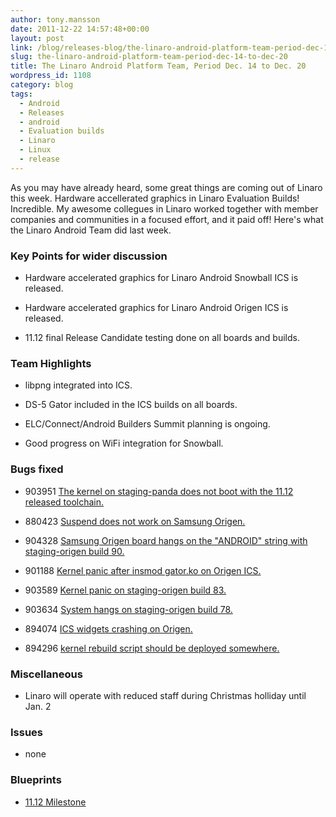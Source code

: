 ```yaml
---
author: tony.mansson
date: 2011-12-22 14:57:48+00:00
layout: post
link: /blog/releases-blog/the-linaro-android-platform-team-period-dec-14-to-dec-20/
slug: the-linaro-android-platform-team-period-dec-14-to-dec-20
title: The Linaro Android Platform Team, Period Dec. 14 to Dec. 20
wordpress_id: 1108
category: blog
tags:
  - Android
  - Releases
  - android
  - Evaluation builds
  - Linaro
  - Linux
  - release
---
```


As you may have already heard, some great things are coming out of Linaro this week. Hardware accellerated graphics in Linaro Evaluation Builds! Incredible. My awesome collegues in Linaro worked together with member companies and communities in a focused effort, and it paid off! Here's what the Linaro Android Team did last week.

### Key Points for wider discussion

- Hardware accelerated graphics for Linaro Android Snowball ICS is released.

- Hardware accelerated graphics for Linaro Android Origen ICS is released.

- 11.12 final Release Candidate testing done on all boards and builds.

### Team Highlights

- libpng integrated into ICS.

- DS-5 Gator included in the ICS builds on all boards.

- ELC/Connect/Android Builders Summit planning is ongoing.

- Good progress on WiFi integration for Snowball.

### Bugs fixed

- 903951 [ The kernel on staging-panda does not boot with the 11.12 released toolchain.](https://bugs.launchpad.net/linaro-android/+bug/903951)

- 880423 [ Suspend does not work on Samsung Origen.](https://bugs.launchpad.net/linaro-android/+bug/880423)

- 904328 [ Samsung Origen board hangs on the "ANDROID" string with staging-origen build 90.](https://bugs.launchpad.net/linaro-android/+bug/904328)

- 901188 [ Kernel panic after insmod gator.ko on Origen ICS.](https://bugs.launchpad.net/linaro-android/+bug/901188)

- 903589 [ Kernel panic on staging-origen build 83.](https://bugs.launchpad.net/linaro-android/+bug/903589)

- 903634 [ System hangs on staging-origen build 78.](https://bugs.launchpad.net/linaro-android/+bug/903634)

- 894074 [ ICS widgets crashing on Origen.](https://bugs.launchpad.net/linaro-android/+bug/894074)

- 894296 [ kernel rebuild script should be deployed somewhere.](https://bugs.launchpad.net/linaro-android/+bug/894296)

### Miscellaneous

- Linaro will operate with reduced staff during Christmas holliday until Jan. 2

### Issues

- none

### Blueprints

- [11.12 Milestone](https://launchpad.net/linaro-android/+milestone/11.12)
